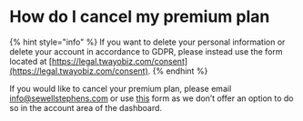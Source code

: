 # How do I cancel my premium plan

{% hint style="info" %}
If you want to delete your personal information or delete your account in accordance to GDPR, please instead use the form located at [https://legal.twayobiz.com/consent](https://legal.twayobiz.com/consent).
{% endhint %}

If you would like to cancel your premium plan, please email [info@sewellstephens.com](mailto:info@sewellstephens.com) or use [this](https://sewellstephens.com/contact) form as we don’t offer an option to do so in the account area of the dashboard.
